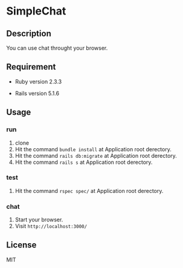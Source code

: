 # SimpleChat

## Description
You can use chat throught your browser.

## Requirement
* Ruby version
  2.3.3

* Rails version
  5.1.6

## Usage
### run
1. clone
1. Hit the command ```bundle install``` at Application root derectory.
1. Hit the command ```rails db:migrate``` at Application root derectory.
1. Hit the command ```rails s``` at Application root derectory.

### test
1. Hit the command ```rspec spec/``` at Application root derectory.

### chat
1. Start your browser.
1. Visit ```http://localhost:3000/```

## License
MIT
